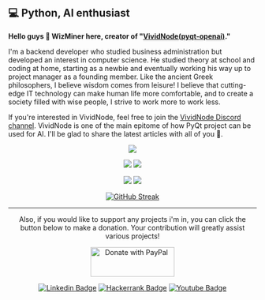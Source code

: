 <h2>💻 Python, AI enthusiast</h2>

<p><b>Hello guys 👋 WizMiner here, creator of "<a href="https://github.com/yjg30737/pyqt-openai">VividNode(pyqt-openai)</a>."</b></p>

I'm a backend developer who studied business administration but developed an interest in computer science. He studied theory at school and coding at home,
starting as a newbie and eventually working his way up to project manager as a founding member.
Like the ancient Greek philosophers, I believe wisdom comes from leisure!
I believe that cutting-edge IT technology can make human life more comfortable,
and to create a society filled with wise people, I strive to work more to work less.

If you're interested in VividNode, feel free to join the <a href="https://discord.gg/cHekprskVE">VividNode Discord channel</a>. VividNode is one of the main epitome of how PyQt project can be used for AI. I'll be glad to share the latest articles with all of you 🙂.

<div align=center>
  
![](http://github-profile-summary-cards.vercel.app/api/cards/profile-details?username=yjg30737&theme=default)

![](http://github-profile-summary-cards.vercel.app/api/cards/repos-per-language?username=yjg30737&theme=default)
![](http://github-profile-summary-cards.vercel.app/api/cards/stats?username=yjg30737&theme=default)
  
![](http://github-profile-summary-cards.vercel.app/api/cards/productive-time?username=yjg30737&theme=default&utcOffset=8)
![](http://github-profile-summary-cards.vercel.app/api/cards/most-commit-language?username=yjg30737&theme=default)

[![GitHub Streak](https://github-readme-streak-stats.herokuapp.com?user=yjg30737)](https://git.io/streak-stats)
  
</div>
<hr>
<div align=center>

Also, if you would like to support any projects i'm in, you can click the button below to make a donation. Your contribution will greatly assist various projects!

<a href="https://paypal.me/yjg30737">
  <img src="https://github.com/yjg30737/yjg30737/assets/55078043/3366b496-3e1e-491c-841e-19871da55c40" alt="Donate with PayPal" style="height: 60px; width: 170px" />
</a>

[![Linkedin Badge](https://img.shields.io/badge/-LinkedIn-blue?style=flat-square&logo=Linkedin&logoColor=white&link=https://www.linkedin.com/in/jung-gyu-yoon-295246193/)](https://www.linkedin.com/in/junggyu-yoon-295246193/) [![Hackerrank Badge](https://img.shields.io/badge/-Hackerrank-darkgreen?style=flat-square&logo=Hackerrank&logoColor=white&link=https://www.hackerrank.com/yjg30737/)](https://www.hackerrank.com/yjg30737/) [![Youtube Badge](https://img.shields.io/badge/-Youtube-FF0000?style=flat-square&logo=Youtube&logoColor=white&link=https://www.youtube.com/channel/UCaXOiJl4uVQEScq4Cd4RQIQ/)](https://www.youtube.com/channel/UCaXOiJl4uVQEScq4Cd4RQIQ/)
